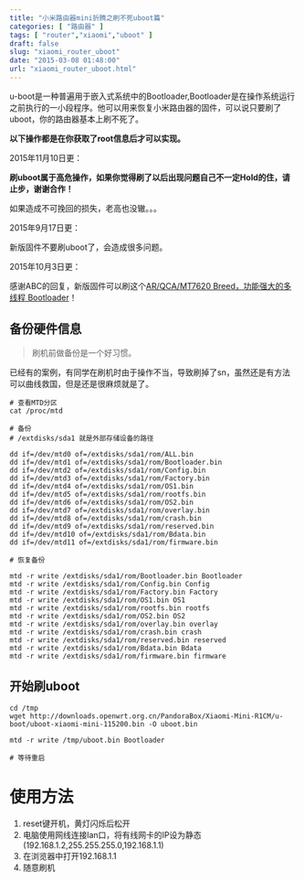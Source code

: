 ```yaml
---
title: "小米路由器mini折腾之刷不死uboot篇"
categories: [ "路由器" ]
tags: [ "router","xiaomi","uboot" ]
draft: false
slug: "xiaomi_router_uboot"
date: "2015-03-08 01:48:00"
url: "xiaomi_router_uboot.html"
---
```


u-boot是一种普遍用于嵌入式系统中的Bootloader,Bootloader是在操作系统运行之前执行的一小段程序。他可以用来恢复小米路由器的固件，可以说只要刷了uboot，你的路由器基本上刷不死了。

**以下操作都是在你获取了root信息后才可以实现。**


<!--more-->


2015年11月10日更：

**刷uboot属于高危操作，如果你觉得刷了以后出现问题自己不一定Hold的住，请止步，谢谢合作！**

如果造成不可挽回的损失，老高也没辙。。。

2015年9月17日更：

新版固件不要刷uboot了，会造成很多问题。

2015年10月3日更：

感谢ABC的回复，新版固件可以刷这个[AR/QCA/MT7620 Breed，功能强大的多线程 Bootloader][1]！

## 备份硬件信息

> 刷机前做备份是一个好习惯。

已经有的案例，有同学在刷机时由于操作不当，导致刷掉了sn，虽然还是有方法可以曲线救国，但是还是很麻烦就是了。

```
# 查看MTD分区
cat /proc/mtd

# 备份
# /extdisks/sda1 就是外部存储设备的路径

dd if=/dev/mtd0 of=/extdisks/sda1/rom/ALL.bin
dd if=/dev/mtd1 of=/extdisks/sda1/rom/Bootloader.bin
dd if=/dev/mtd2 of=/extdisks/sda1/rom/Config.bin
dd if=/dev/mtd3 of=/extdisks/sda1/rom/Factory.bin
dd if=/dev/mtd4 of=/extdisks/sda1/rom/OS1.bin
dd if=/dev/mtd5 of=/extdisks/sda1/rom/rootfs.bin
dd if=/dev/mtd6 of=/extdisks/sda1/rom/OS2.bin
dd if=/dev/mtd7 of=/extdisks/sda1/rom/overlay.bin
dd if=/dev/mtd8 of=/extdisks/sda1/rom/crash.bin
dd if=/dev/mtd9 of=/extdisks/sda1/rom/reserved.bin
dd if=/dev/mtd10 of=/extdisks/sda1/rom/Bdata.bin
dd if=/dev/mtd11 of=/extdisks/sda1/rom/firmware.bin

# 恢复备份

mtd -r write /extdisks/sda1/rom/Bootloader.bin Bootloader
mtd -r write /extdisks/sda1/rom/Config.bin Config
mtd -r write /extdisks/sda1/rom/Factory.bin Factory
mtd -r write /extdisks/sda1/rom/OS1.bin OS1
mtd -r write /extdisks/sda1/rom/rootfs.bin rootfs
mtd -r write /extdisks/sda1/rom/OS2.bin OS2
mtd -r write /extdisks/sda1/rom/overlay.bin overlay
mtd -r write /extdisks/sda1/rom/crash.bin crash
mtd -r write /extdisks/sda1/rom/reserved.bin reserved
mtd -r write /extdisks/sda1/rom/Bdata.bin Bdata
mtd -r write /extdisks/sda1/rom/firmware.bin firmware
```

## 开始刷uboot

```
cd /tmp
wget http://downloads.openwrt.org.cn/PandoraBox/Xiaomi-Mini-R1CM/u-boot/uboot-xiaomi-mini-115200.bin -O uboot.bin

mtd -r write /tmp/uboot.bin Bootloader

# 等待重启
```

# 使用方法

1. reset键开机，黄灯闪烁后松开
1. 电脑使用网线连接lan口，将有线网卡的IP设为静态(192.168.1.2,255.255.255.0,192.168.1.1)
1. 在浏览器中打开192.168.1.1
1. 随意刷机


  [1]: http://www.right.com.cn/forum/thread-161906-1-1.html